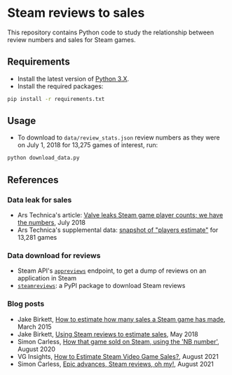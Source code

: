 # Steam reviews to sales

This repository contains Python code to study the relationship between review numbers and sales for Steam games.

## Requirements

- Install the latest version of [Python 3.X][python-download].
- Install the required packages:

```bash
pip install -r requirements.txt
```

[python-download]: <https://www.python.org/downloads/>

## Usage

- To download to `data/review_stats.json` review numbers as they were on July 1, 2018 for 13,275 games of interest, run:

```bash
python download_data.py
```

## References

### Data leak for sales

- Ars Technica's article: [Valve leaks Steam game player counts; we have the numbers][arstechnica18-article], July 2018
- Ars Technica's supplemental data: [snapshot of "players estimate"][arstechnica18-data] for 13,281 games

### Data download for reviews

- Steam API's [`appreviews`][steamapi-getreviews] endpoint, to get a dump of reviews on an application in Steam
- [`steamreviews`][pypi-steamreviews]: a PyPI package to download Steam reviews

### Blog posts

- Jake Birkett, [How to estimate how many sales a Steam game has made][birkett15], March 2015
- Jake Birkett, [Using Steam reviews to estimate sales][birkett18], May 2018
- Simon Carless, [How that game sold on Steam, using the 'NB number'][carless20], August 2020
- VG Insights, [How to Estimate Steam Video Game Sales?][vginsights21], August 2021
- Simon Carless, [Epic advances, Steam reviews, oh my!][carless21], August 2021

<!-- Definitions -->

[arstechnica18-article]: <https://arstechnica.com/gaming/2018/07/steam-data-leak-reveals-precise-player-count-for-thousands-of-games/>
[arstechnica18-data]: <http://www.arstechnica.com/wp-content/uploads/2018/07/games_achievements_players_2018-07-01.csv>

[steamapi-getreviews]: <https://partner.steamgames.com/doc/store/getreviews>
[pypi-steamreviews]: <https://github.com/woctezuma/download-steam-reviews>

[birkett15]: <https://greyaliengames.com/blog/how-to-estimate-how-many-sales-a-steam-game-has-made/>
[birkett18]: <https://www.gamasutra.com/blogs/JakeBirkett/20180504/317366/Using_Steam_reviews_to_estimate_sales.php>
[carless20]: <https://newsletter.gamediscover.co/p/how-that-game-sold-on-steam-using>
[vginsights21]: <https://vginsights.com/insights/article/how-to-estimate-steam-video-game-sales/>
[carless21]: <https://newsletter.gamediscover.co/p/epic-advances-steam-reviews-oh-my>

